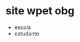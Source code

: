 <!DOCTYPE html>
<html lang="en">
<head>
    <meta charset="UTF-8">
    <meta http-equiv="X-UA-Compatible" content="IE=edge">
    <meta name="viewport" content="width=device-width, initial-scale=1.0">
    <title>Document</title>
</head>
<body>
    <h1>site wpet obg</h1>
<ul>
<li> escola </li> 
    <li> estudante</li>
</ul>
</body>
</html>
